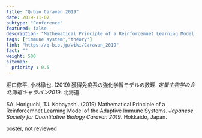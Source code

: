 ```yaml
---
title: "Q-bio Caravan 2019"
date: 2019-11-07
pubtype: "Conference"
featured: false
description: "Mathematical Principle of a Reinforcemnet Learning Model of the Adaptive Immune Systems"
tags: ["immune system","theory"]
link: "https://q-bio.jp/wiki/Caravan_2019"
fact: ""
weight: 500
sitemap:
  priority : 0.5
---
```


堀口修平, 小林徹也. (2019) 獲得免疫系の強化学習モデルの数理. _定量生物学の会北海道キャラバン2019_. 北海道.

SA. Horiguchi, TJ. Kobayashi. (2019) Mathematical Principle of a Reinforcemnet Learning Model of the Adaptive Immune Systems. _Japanese Society for Quantitative Biology Caravan 2019_. Hokkaido, Japan.

poster, not reviewed

